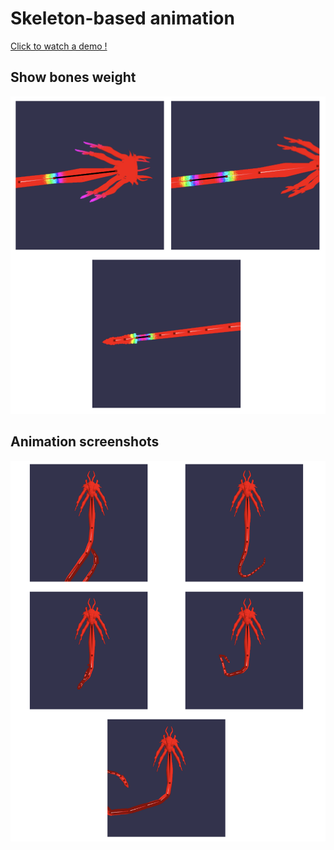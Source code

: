 # Skeleton-based animation

[Click to watch a demo !](https://youtu.be/XKvx6UFSs9Q)

## Show bones weight
![](img/weight.png)

## Animation screenshots
![](img/animation.png)